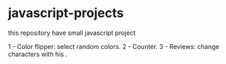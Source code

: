 # javascript-projects
this repository have small javascript project

1 - Color flipper: select random colors.
2 - Counter.
3 - Reviews: change characters with his .

